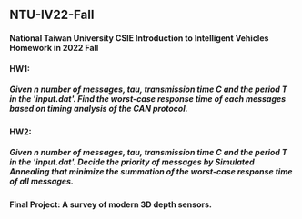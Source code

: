 ## NTU-IV22-Fall

#### National Taiwan University CSIE Introduction to Intelligent Vehicles Homework in 2022 Fall

#### HW1:

##### Given n number of messages, tau, transmission time C and the period T in the 'input.dat'. Find the worst-case response time of each messages based on timing analysis of the CAN protocol.

#### HW2:

##### Given n number of messages, tau, transmission time C and the period T in the 'input.dat'. Decide the priority of messages by Simulated Annealing  that minimize the summation of the worst-case response time of all messages.

#### Final Project: A survey of modern 3D depth sensors.